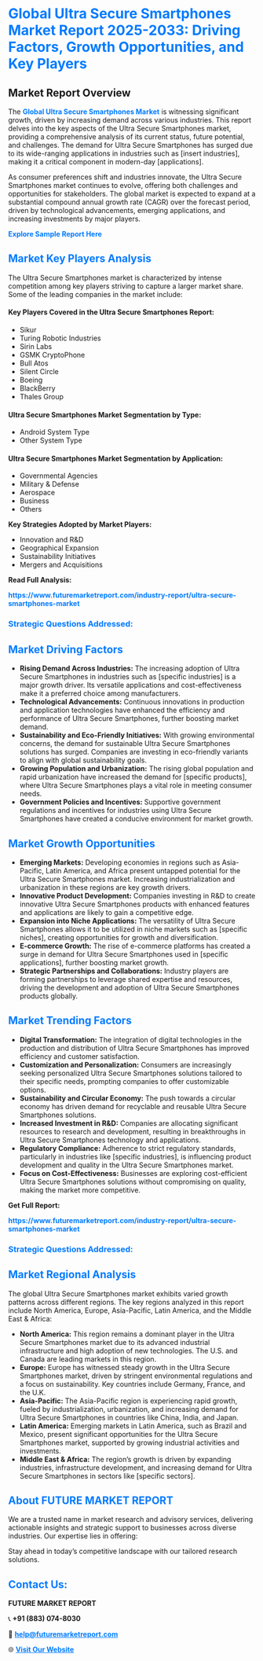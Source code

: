 <h1 style="color: #007BFF;">Global Ultra Secure Smartphones Market Report 2025-2033: Driving Factors, Growth Opportunities, and Key Players</h1>

<section id="overview">
<h2>Market Report Overview</h2>
<p>The <a href="https://www.futuremarketreport.com/industry-report/ultra-secure-smartphones-market" style="color: #007BFF; text-decoration: none;"><strong>Global Ultra Secure Smartphones Market</strong></a> is witnessing significant growth, driven by increasing demand across various industries. This report delves into the key aspects of the Ultra Secure Smartphones market, providing a comprehensive analysis of its current status, future potential, and challenges. The demand for Ultra Secure Smartphones has surged due to its wide-ranging applications in industries such as [insert industries], making it a critical component in modern-day [applications].</p>
<p>As consumer preferences shift and industries innovate, the Ultra Secure Smartphones market continues to evolve, offering both challenges and opportunities for stakeholders. The global market is expected to expand at a substantial compound annual growth rate (CAGR) over the forecast period, driven by technological advancements, emerging applications, and increasing investments by major players.</p>
</section>

<section id="overview">
<p><a href="https://www.futuremarketreport.com/request-sample/reportId=76545" style="color: #007BFF; text-decoration: none;"><strong>Explore Sample Report Here</strong></a></p>
</section>

<section id="key-players">
<h2 style="color: #007BFF;">Market Key Players Analysis</h2>
<p>The Ultra Secure Smartphones market is characterized by intense competition among key players striving to capture a larger market share. Some of the leading companies in the market include:</p>
<h4>Key Players Covered in the Ultra Secure Smartphones Report:</h4>
<ul><li>Sikur</li><li>Turing Robotic Industries</li><li>Sirin Labs</li><li>GSMK CryptoPhone</li><li>Bull Atos</li><li>Silent Circle</li><li>Boeing</li><li>BlackBerry</li><li>Thales Group</li></ul>
<h4>Ultra Secure Smartphones Market Segmentation by Type:</h4>
<ul><li>Android System Type</li><li>Other System Type</li></ul>

<h4>Ultra Secure Smartphones Market Segmentation by Application:</h4>
<ul><li>Governmental Agencies</li><li>Military &amp; Defense</li><li>Aerospace</li><li>Business</li><li>Others</li></ul>
<p><strong>Key Strategies Adopted by Market Players:</strong></p>
<ul>
<li>Innovation and R&D</li>
<li>Geographical Expansion</li>
<li>Sustainability Initiatives</li>
<li>Mergers and Acquisitions</li>
</ul>
</section>

<section>
<p><strong>Read Full Analysis: </strong></p><a href="https://www.futuremarketreport.com/industry-report/ultra-secure-smartphones-market" style="color: #007BFF; text-decoration: none;"><strong>https://www.futuremarketreport.com/industry-report/ultra-secure-smartphones-market</strong></a>
<h3 style="color: #007BFF;">Strategic Questions Addressed:</h3>
</section>

<section id="driving-factors">
<h2 style="color: #007BFF;">Market Driving Factors</h2>
<ul>
<li><strong>Rising Demand Across Industries:</strong> The increasing adoption of Ultra Secure Smartphones in industries such as [specific industries] is a major growth driver. Its versatile applications and cost-effectiveness make it a preferred choice among manufacturers.</li>
<li><strong>Technological Advancements:</strong> Continuous innovations in production and application technologies have enhanced the efficiency and performance of Ultra Secure Smartphones, further boosting market demand.</li>
<li><strong>Sustainability and Eco-Friendly Initiatives:</strong> With growing environmental concerns, the demand for sustainable Ultra Secure Smartphones solutions has surged. Companies are investing in eco-friendly variants to align with global sustainability goals.</li>
<li><strong>Growing Population and Urbanization:</strong> The rising global population and rapid urbanization have increased the demand for [specific products], where Ultra Secure Smartphones plays a vital role in meeting consumer needs.</li>
<li><strong>Government Policies and Incentives:</strong> Supportive government regulations and incentives for industries using Ultra Secure Smartphones have created a conducive environment for market growth.</li>
</ul>
</section>

<section id="growth-opportunities">
<h2 style="color: #007BFF;">Market Growth Opportunities</h2>
<ul>
<li><strong>Emerging Markets:</strong> Developing economies in regions such as Asia-Pacific, Latin America, and Africa present untapped potential for the Ultra Secure Smartphones market. Increasing industrialization and urbanization in these regions are key growth drivers.</li>
<li><strong>Innovative Product Development:</strong> Companies investing in R&D to create innovative Ultra Secure Smartphones products with enhanced features and applications are likely to gain a competitive edge.</li>
<li><strong>Expansion into Niche Applications:</strong> The versatility of Ultra Secure Smartphones allows it to be utilized in niche markets such as [specific niches], creating opportunities for growth and diversification.</li>
<li><strong>E-commerce Growth:</strong> The rise of e-commerce platforms has created a surge in demand for Ultra Secure Smartphones used in [specific applications], further boosting market growth.</li>
<li><strong>Strategic Partnerships and Collaborations:</strong> Industry players are forming partnerships to leverage shared expertise and resources, driving the development and adoption of Ultra Secure Smartphones products globally.</li>
</ul>
</section>

<section id="trending-factors">
<h2 style="color: #007BFF;">Market Trending Factors</h2>
<ul>
<li><strong>Digital Transformation:</strong> The integration of digital technologies in the production and distribution of Ultra Secure Smartphones has improved efficiency and customer satisfaction.</li>
<li><strong>Customization and Personalization:</strong> Consumers are increasingly seeking personalized Ultra Secure Smartphones solutions tailored to their specific needs, prompting companies to offer customizable options.</li>
<li><strong>Sustainability and Circular Economy:</strong> The push towards a circular economy has driven demand for recyclable and reusable Ultra Secure Smartphones solutions.</li>
<li><strong>Increased Investment in R&D:</strong> Companies are allocating significant resources to research and development, resulting in breakthroughs in Ultra Secure Smartphones technology and applications.</li>
<li><strong>Regulatory Compliance:</strong> Adherence to strict regulatory standards, particularly in industries like [specific industries], is influencing product development and quality in the Ultra Secure Smartphones market.</li>
<li><strong>Focus on Cost-Effectiveness:</strong> Businesses are exploring cost-efficient Ultra Secure Smartphones solutions without compromising on quality, making the market more competitive.</li>
</ul>
</section>

<section>
<p><strong>Get Full Report: </strong></p><a href="https://www.futuremarketreport.com/industry-report/ultra-secure-smartphones-market" style="color: #007BFF; text-decoration: none;"><strong>https://www.futuremarketreport.com/industry-report/ultra-secure-smartphones-market</strong></a>
<h3 style="color: #007BFF;">Strategic Questions Addressed:</h3>
</section>


<section id="regional-analysis">
<h2 style="color: #007BFF;">Market Regional Analysis</h2>
<p>The global Ultra Secure Smartphones market exhibits varied growth patterns across different regions. The key regions analyzed in this report include North America, Europe, Asia-Pacific, Latin America, and the Middle East & Africa:</p>
<ul>
<li><strong>North America:</strong> This region remains a dominant player in the Ultra Secure Smartphones market due to its advanced industrial infrastructure and high adoption of new technologies. The U.S. and Canada are leading markets in this region.</li>
<li><strong>Europe:</strong> Europe has witnessed steady growth in the Ultra Secure Smartphones market, driven by stringent environmental regulations and a focus on sustainability. Key countries include Germany, France, and the U.K.</li>
<li><strong>Asia-Pacific:</strong> The Asia-Pacific region is experiencing rapid growth, fueled by industrialization, urbanization, and increasing demand for Ultra Secure Smartphones in countries like China, India, and Japan.</li>
<li><strong>Latin America:</strong> Emerging markets in Latin America, such as Brazil and Mexico, present significant opportunities for the Ultra Secure Smartphones market, supported by growing industrial activities and investments.</li>
<li><strong>Middle East & Africa:</strong> The region’s growth is driven by expanding industries, infrastructure development, and increasing demand for Ultra Secure Smartphones in sectors like [specific sectors].</li>
</ul>
</section>

<footer>
<h2 style="color: #007BFF;">About FUTURE MARKET REPORT</h2>
<p>We are a trusted name in market research and advisory services, delivering actionable insights and strategic support to businesses across diverse industries. Our expertise lies in offering:</p>

<p>Stay ahead in today’s competitive landscape with our tailored research solutions.</p>

<h2 style="color: #007BFF;">Contact Us:</h2>
<p><strong>FUTURE MARKET REPORT</strong></p>
<p>📞 <strong>+91 (883) 074-8030</strong></p>
<p>📧 <strong><a href="mailto:help@futuremarketreport.com" style="color: #007BFF;">help@futuremarketreport.com</a></strong></p>
<p>🌐 <strong><a href="https://www.futuremarketreport.com/" style="color: #007BFF;">Visit Our Website</a></strong></p>
</footer>